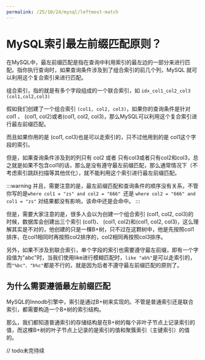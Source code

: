 ```yaml
---
permalink: /25/10/24/mysql/leftmost-match
---
```


# MySQL索引最左前缀匹配原则？

在MySQL中，最左前缀匹配是指在查询中利用索引的最左边的一部分来进行匹配。指你执行查询时，如果查询条件涉及到了组合索引的前几个列，MySQL 就可以利用这个复合索引来进行匹配。


组合索引，指的就是有多个字段组成的一个联合索引，如 `idx_col1_col2_col3 (col1,col2,col3)`

假如我们创建了一个组合索引 `(col1, col2, col3)`，如果你的查询条件是针对 col1 、 (col1, col2)或者(col1, col2, col3)，那么MySQL可以利用这个复合索引进行最左前缀匹配。


而且如果你用的是 (col1, col3)也是可以走索引的，只不过他用到的是 col1这个字段的索引。

但是，如果查询条件涉及到的列只有 col2 或者 只有col3或者只有col2和col3，总之就是如果不包含col1的话，那么是没有遵守最左前缀匹配，那么通常情况下（不考虑索引跳跃扫描等其他优化），就不能利用这个索引进行最左前缀匹配。

:::warning
并且，需要注意的是，最左前缀匹配和查询条件的顺序没有关系，不管你写的是`where col1 = "zs" and col2 = "666" `还是 `where col2 = "666" and col1 = "zs"` 对结果都没有影响，该命中还是会命中。
:::

但是，需要大家注意的是，很多人会以为创建一个组合索引 (col1, col2, col3)的时候，数据库会创建出三个索引 (col1)、 (col1, col2)和(col1, col2, col3)，这么理解其实是不对的，他创建的只是一棵B+树，只不过在这颗树中，他是先按照col1排序，在col1相同时再按照col2排序的，col2相同再按照col3排序。



另外，如果不涉及到联合索引，单个字段的索引也需要遵守最左前缀，即有一个字段值为"abc"时，当我们使用like进行模糊匹配时，`like "ab%"`是可以走索引的，而`"%bc"、"b%c"`都是不行的，就是因为后者不遵守最左前缀匹配的原则了。

## 为什么需要遵循最左前缀匹配

MySQL的Innodb引擎中，索引是通过B+树来实现的。不管是普通索引还是联合索引，都需要构造一个B+树的索引结构。

那么，我们都知道普通索引的存储结构是在B+树的每个非叶子节点上记录索引的值，而这棵B+树的叶子节点上记录的是索引的值和聚簇索引（主键索引）的值的。

// todo未完待续